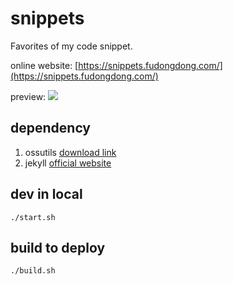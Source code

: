 # snippets

Favorites of my code snippet.


online website: [https://snippets.fudongdong.com/](https://snippets.fudongdong.com/)

preview: ![](https://fudongdong-statics.oss-cn-beijing.aliyuncs.com/autoupload/2022-04-15/3a1a35a97c804b3ea40fbe57b74b9ca9.image.png)


## dependency

1. ossutils [download link](https://developer.aliyun.com/article/514687?spm=5176.21213303.J_6704733920.7.2c1753c91jKF1G&scm=20140722.S_community%40%40%E6%96%87%E7%AB%A0%40%40514687._.ID_community%40%40%E6%96%87%E7%AB%A0%40%40514687-RL_ossutils-LOC_main-OR_ser-V_2-P0_0)
2. jekyll  [official website](https://jekyllrb.com/)


## dev in local

```shell
./start.sh
```


## build to deploy

```shell
./build.sh
```
